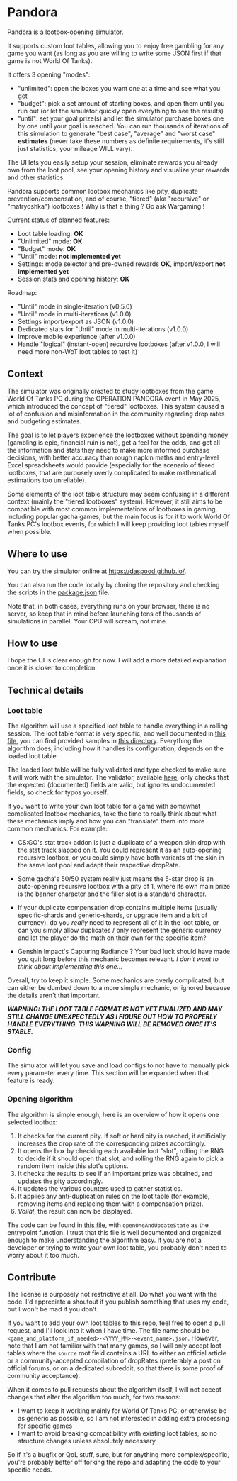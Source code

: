 # Pandora

Pandora is a lootbox-opening simulator.

It supports custom loot tables, allowing you to enjoy free gambling for any game you want (as long as you are willing to
write some JSON first if that game is not World Of Tanks).

It offers 3 opening "modes":

- "unlimited": open the boxes you want one at a time and see what you get
- "budget": pick a set amount of starting boxes, and open them until you run out (or let the simulator quickly open
  everything to see the results)
- "until": set your goal prize(s) and let the simulator purchase boxes one by one until your goal is reached. You can
  run thousands of iterations of this simulation to generate "best case", "average" and "worst case" **estimates**
  (never take these numbers as definite requirements, it's still just statistics, your mileage WILL vary).

The UI lets you easily setup your session, eliminate rewards you already own from the loot pool, see your opening
history and visualize your rewards and other statistics.

Pandora supports common lootbox mechanics like pity, duplicate prevention/compensation, and of course, "tiered" (aka
"recursive" or "matryoshka") lootboxes ! Why is that a thing ? Go ask Wargaming !

Current status of planned features:

- Loot table loading: **OK**
- "Unlimited" mode: **OK**
- "Budget" mode: **OK**
- "Until" mode: **not implemented yet**
- Settings: mode selector and pre-owned rewards **OK**, import/export **not implemented yet**
- Session stats and opening history: **OK**

Roadmap:

- "Until" mode in single-iteration (v0.5.0)
- "Until" mode in multi-iterations (v1.0.0)
- Settings import/export as JSON (v1.0.0)
- Dedicated stats for "Until" mode in multi-iterations (v1.0.0)
- Improve mobile experience (after v1.0.0)
- Handle "logical" (instant-open) recursive lootboxes (after v1.0.0, I will need more non-WoT loot tables to test it)

## Context

The simulator was originally created to study lootboxes from the game World Of Tanks PC during the OPERATION PANDORA
event in May 2025, which introduced the concept of "tiered" lootboxes. This system caused a lot of confusion and
misinformation in the community regarding drop rates and budgeting estimates.

The goal is to let players experience the lootboxes without spending money (gambling is epic, financial ruin is not),
get a feel for the odds, and get all the information and stats they need to make more informed purchase decisions, with
better accuracy than rough napkin maths and entry-level Excel spreadsheets would provide (especially for the scenario of
tiered lootboxes, that are purposely overly complicated to make mathematical estimations too unreliable).

Some elements of the loot table structure may seem confusing in a different context (mainly the "tiered lootboxes"
system). However, it still aims to be compatible with most common implementations of lootboxes in gaming, including
popular gacha games, but the main focus is for it to work World Of Tanks PC's lootbox events, for which I will keep
providing loot tables myself when possible.

## Where to use

You can try the simulator online at https://daspood.github.io/.

You can also run the code locally by cloning the repository and checking the scripts in the [package.json](package.json)
file.

Note that, in both cases, everything runs on your browser, there is no server, so keep that in mind before launching
tens of thousands of simulations in parallel. Your CPU will scream, not mine.

## How to use

I hope the UI is clear enough for now. I will add a more detailed explanation once it is closer to completion.

## Technical details

### Loot table

The algorithm will use a specified loot table to handle everything in a rolling session. The loot table format is very
specific, and well documented in [this file](src/types/lootTable.d.ts), you can find provided samples in
[this directory](src/assets/lootTables). Everything the algorithm does, including how it handles its configuration,
depends on the loaded loot table.

The loaded loot table will be fully validated and type checked to make sure it will work with the simulator. The
validator, available [here](src/scripts/lootTableValidator.ts), only checks that the expected (documented) fields are
valid, but ignores undocumented fields, so check for typos yourself.

If you want to write your own loot table for a game with somewhat complicated lootbox mechanics, take the time to really
think about what these mechanics imply and how you can "translate" them into more common mechanics. For example:

- CS:GO's stat track addon is just a duplicate of a weapon skin drop with the stat track slapped on it. You could
  represent it as an auto-opening recursive lootbox, or you could simply have both variants of the skin in the same loot
  pool and adapt their respective dropRate.

- Some gacha's 50/50 system really just means the 5-star drop is an auto-opening recursive lootbox with a pity of 1,
  where its own main prize is the banner character and the filler slot is a standard character.

- If your duplicate compensation drop contains multiple items (usually specific-shards and generic-shards, or upgrade
  item and a bit of currency), do you *really* need to represent all of it in the loot table, or can you simply allow
  duplicates / only represent the generic currency and let the player do the math on their own for the specific item?

- Genshin Impact's Capturing Radiance ? Your bad luck should have made you quit long before this mechanic becomes
  relevant. *I don't want to think about implementing this one...*

Overall, try to keep it simple. Some mechanics are overly complicated, but can either be dumbed down to a more simple
mechanic, or ignored because the details aren't that important.

***WARNING: THE LOOT TABLE FORMAT IS NOT YET FINALIZED AND MAY STILL CHANGE UNEXPECTEDLY AS I FIGURE OUT HOW TO PROPERLY
HANDLE EVERYTHING. THIS WARNING WILL BE REMOVED ONCE IT'S STABLE.***

### Config

The simulator will let you save and load configs to not have to manually pick every parameter every time. This section
will be expanded when that feature is ready.

### Opening algorithm

The algorithm is simple enough, here is an overview of how it opens one selected lootbox:

1) It checks for the current pity. If soft or hard pity is reached, it artificially increases the drop rate of the
   corresponding prizes accordingly.
2) It opens the box by checking each available loot "slot", rolling the RNG to decide if it should open that slot, and
   rolling the RNG again to pick a random item inside this slot's options.
3) It checks the results to see if an important prize was obtained, and updates the pity accordingly.
4) It updates the various counters used to gather statistics.
5) It applies any anti-duplication rules on the loot table (for example, removing items and replacing them with a
   compensation prize).
6) *Voilà!*, the result can now be displayed.

The code can be found in [this file](src/scripts/openingSessionManager.ts), with `openOneAndUpdateState` as the
entrypoint function. I trust that this file is well documented and organized enough to make understanding the
algorithm easy. If you are not a developer or trying to write your own loot table, you probably don't need to worry
about it too much.

## Contribute

The license is purposely not restrictive at all. Do what you want with the code. I'd appreciate a shoutout if you
publish something that uses my code, but I won't be mad if you don't.

If you want to add your own loot tables to this repo, feel free to open a pull request, and I'll look into it when I
have time. The file name should be `<game_and_platform_if_needed>-<YYYY_MM>-<event_name>.json`. However, note that I am
not familiar with that many games, so I will only accept loot tables where the `source` root field contains a URL to
either an official article or a community-accepted compilation of dropRates (preferably a post on official forums, or on
a dedicated subreddit, so that there is some proof of community acceptance).

When it comes to pull requests about the algorithm itself, I will not accept changes that alter the algorithm too much,
for two reasons:

- I want to keep it working mainly for World Of Tanks PC, or otherwise be as generic as possible, so I am not interested
  in adding extra processing for specific games
- I want to avoid breaking compatibility with existing loot tables, so no structure changes unless absolutely necessary

So if it's a bugfix or QoL stuff, sure, but for anything more complex/specific, you're probably better off forking the
repo and adapting the code to your specific needs.